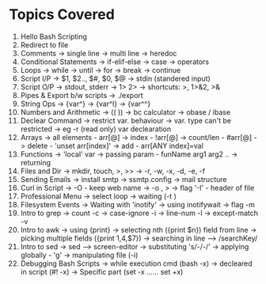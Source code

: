 # Topics Covered

1. Hello Bash Scripting
2. Redirect to file
3. Comments
	-> single line
	-> multi line
	-> heredoc
4. Conditional Statements
	-> if-elif-else
	-> case
	-> operators
5. Loops 
	-> while
	-> until
	-> for
	-> break
	-> continue
6. Script I/P
	-> $1, $2.., $#, $0, $@
	-> stdin (standered input)
7. Script O/P
	-> stdout, stderr
	-> 1> 2>
	-> shortcuts: >, 1>&2, >&
8. Pipes & Export b/w scripts 
	-> ./export
9. String Ops
	-> {var^}
	-> {var^l}
	-> {var^^}
10. Numbers and Arithmetic
	-> (( ))
	-> bc calculator
	-> obase / ibase
11. Declear Command
	-> restrict var. behaviour
	-> var. type can't be restricted
	-> eg -r (read only) var declearation
12. Arrays
	-> all elements - arr[@]
	-> index -  !arr[@]
	-> count/len - #arr[@]
	-> delete - 'unset arr[index]'
	-> add - arr[ANY index]=val
13. Functions
	-> 'local' var
	-> passing param - funName arg1 arg2 ..
	-> returning
14. Files and Dir
	-> mkdir, touch, >, >>
	-> -r, -w, -x, -d, -e, -f
15. Sending Emails
	-> install smtp
	-> ssmtp.config
	-> mail structure
16. Curl in Script
	-> -O - keep web name
	-> -o <file name>, > <file name>
	-> flag '-I' - header of file
17. Professional Menu
	-> select loop
	-> waiting (-t <sec>)
18. Filesystem Events
	-> Waiting with 'inotify'
	-> using inotifywait
	-> flag -m
19. Intro to grep
	-> count -c
	-> case-ignore -i
	-> line-num -l
	-> except-match -v
20. Intro to awk
	-> using {print}
	-> selecting nth ({print $n}) field from line
	-> picking multiple fields ({print $1,$4,$7})
	-> searching in line --> /searchKey/
21. Intro to sed
	-> sed --> screen-editor
	-> substituting 's/-/-/'
	-> applying globally - 'g'
	-> manipulating file (-i)
22. Debugging Bash Scripts
	-> while execution cmd (bash -x)
	-> decleared in script (#!<path-bash> -x)
	-> Specific part (set -x ...<to be debugged>... set +x)
